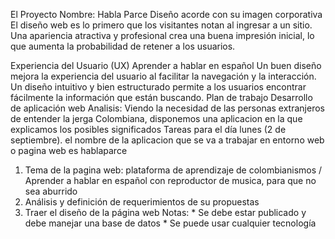 El Proyecto
Nombre: Habla Parce
Diseño acorde con su imagen corporativa
El diseño web es lo primero que los visitantes notan al ingresar a un sitio. Una apariencia atractiva y profesional crea una buena impresión inicial, lo que aumenta la probabilidad de retener a los usuarios.

Experiencia del Usuario (UX) 
Aprender a hablar en español
Un buen diseño mejora la experiencia del usuario al facilitar la navegación y la interacción. Un diseño intuitivo y bien estructurado permite a los usuarios encontrar fácilmente la información que están buscando.
Plan de trabajo
Desarrollo de aplicación web
Analisis:
Viendo la necesidad de las personas extranjeros de entender la jerga Colombiana, disponemos una aplicacion en la que explicamos los posibles significados
Tareas para el día lunes (2 de septiembre).
el nombre de la aplicacion que se va a trabajar en entorno web o pagina web es hablaparce
1. Tema de la pagina web: plataforma de aprendizaje de colombianismos / Aprender a hablar en español con reproductor de musica, para que no sea aburrido
2. Análisis y definición de requerimientos de su propuestas
3. Traer el diseño de la página web 
    Notas: 
        * Se debe estar publicado y debe manejar una base de datos
        * Se puede usar cualquier tecnología 
